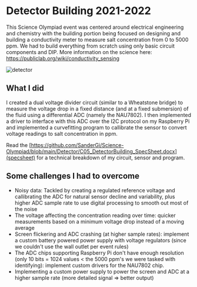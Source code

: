 # Detector Building 2021-2022
This Science Olympiad event was centered around electrical engineering and chemistry with the building portion being focused on designing and building a conductivity meter to measure salt concentration from 0 to 5000 ppm. We had to build everything from scratch using only basic circuit components and DIP. More information on the science here: https://publiclab.org/wiki/conductivity_sensing

![detector](https://github.com/SanderGi/Science-Olympiad/assets/97496861/d804d9ef-6f6d-4cb0-8567-a7f1ebf89cf2)

## What I did
I created a dual voltage divider circuit (similar to a Wheatstone bridge) to measure the voltage drop in a fixed distance (and at a fixed submersion) of the fluid using a differential ADC (namely the NAU7802). I then implemented a driver to interface with this ADC over the I2C protocol on my Raspberry Pi and implemented a curvefitting program to callibrate the sensor to convert voltage readings to salt concentration in ppm.

Read the [https://github.com/SanderGi/Science-Olympiad/blob/main/Detector/C05_DetectorBuilding_SpecSheet.docx](specsheet) for a technical breakdown of my circuit, sensor and program.

## Some challenges I had to overcome
- Noisy data: Tackled by creating a regulated reference voltage and callibrating the ADC for natural sensor decline and variability, plus higher ADC sample rate to use digital processing to smooth out most of the noise
- The voltage affecting the concentration reading over time: quicker measurements based on a minimum voltage drop instead of a moving average
- Screen flickering and ADC crashing (at higher sample rates): implement a custom battery powered power supply with voltage regulators (since we couldn't use the wall outlet per event rules)
- The ADC chips supporting Raspberry Pi don't have enough resolution (only 10 bits = 1024 values < the 5000 ppm's we were tasked with identifying): implement custom drivers for the NAU7802 chip.
- Implementing a custom power supply to power the screen and ADC at a higher sample rate (more detailed signal => better output)
